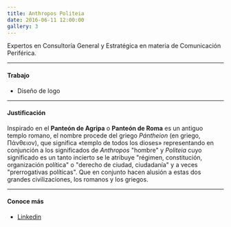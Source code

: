 ```yaml
---
title: Anthropos Politeia
date: 2016-06-11 12:00:00
gallery: 3
---
```

<p class="lead">
	Expertos en Consultoría General y Estratégica en materia de Comunicación Periférica.
</p>

---

#### Trabajo
- Diseño de logo

---

#### Justificación
Inspirado en el **Panteón de Agripa** o **Panteón de Roma** es un antiguo templo romano, el nombre procede del griego *Pántheion* (en griego, Πάνθειον), que significa «templo de todos los dioses» representando en conjunción a los significados de *Anthropos* "hombre" y *Politeia* cuyo significado es un tanto incierto se le atribuye "régimen, constitución, organización política" o "derecho de ciudad, ciudadanía" y a veces "prerrogativas políticas". Que en conjunto hacen alusión a estas dos grandes civilizaciones, los romanos y los griegos.

---

#### Conoce más
- [Linkedin](https://www.linkedin.com/company/anthropos-politeia)
